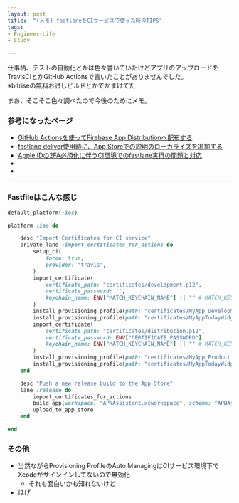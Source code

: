 ```yaml
---
layout: post
title:  "(メモ) fastlaneをCIサービスで使った時のTIPS"
tags:
- Engineer-Life
- Study

---
```


仕事柄、テストの自動化とかは色々書いていたけどアプリのアップロードをTravisCIとかGitHub Actionsで書いたことがありませんでした。  
※bitriseの無料お試しビルドとかでかまけてた

まあ、そこそこ色々調べたので今後のためにメモ。

### 参考になったページ

- [GitHub Actionsを使ってFirebase App Distributionへ配布する](https://kouki.hatenadiary.com/entry/2019/10/02/094358)
- [fastlane deliver使用時に、App Storeでの説明のローカライズを追加する](https://qiita.com/yutailang0119/items/69b7d0b3807d7212b401)
- [Apple IDの2FA必須化に伴うCI環境でのfastlane実行の問題と対応](http://tofucodes.hatenablog.jp/entry/2019/03/31/212850)
- []()
- []()


----------


### Fastfileはこんな感じ

```ruby
default_platform(:ios)

platform :ios do

    desc "Import Certificates for CI service"
    private_lane :import_certificates_for_actions do
        setup_ci(
            force: true,
            provider: "travis",
        )
        import_certificate(
            certificate_path: "certificates/development.p12",
            certificate_password: '',
            keychain_name: ENV["MATCH_KEYCHAIN_NAME"] || "" # MATCH_KEYCHAIN_NAME created by setup_ci action
        )
        install_provisioning_profile(path: "certificates/MyApp_Development.mobileprovision")
        install_provisioning_profile(path: "certificates/MyAppTodayWidget_Development.mobileprovision")
        import_certificate(
            certificate_path: "certificates/distribution.p12",
            certificate_password: ENV["CERTIFICATE_PASSWORD"],
            keychain_name: ENV["MATCH_KEYCHAIN_NAME"] || "" # MATCH_KEYCHAIN_NAME created by setup_ci action
        )
        install_provisioning_profile(path: "certificates/MyApp_Production.mobileprovision")
        install_provisioning_profile(path: "certificates/MyAppTodayWidget_Production.mobileprovision")
    end

    desc "Push a new release build to the App Store"
    lane :release do
        import_certificates_for_actions
        build_app(workspace: "APNAssistant.xcworkspace", scheme: "APNAssistant")
        upload_to_app_store
    end

end
```

### その他

- 当然ながらProvisioning ProfileのAuto ManagingはCIサービス環境下でXcodeがサインインしてないので無効化
  - それも面白いかも知れないけど
- ほげ

